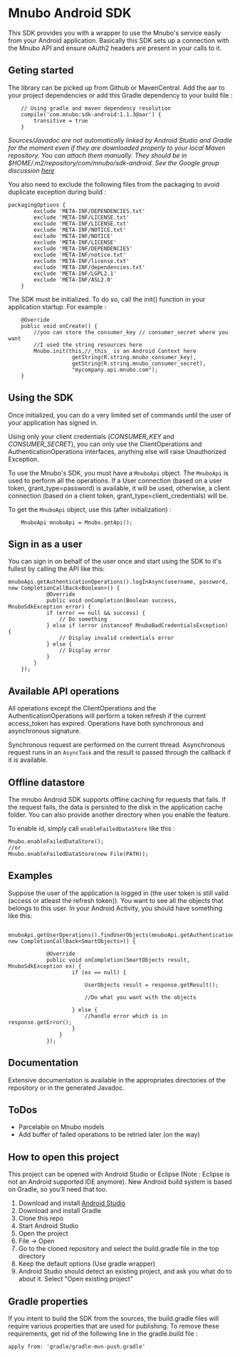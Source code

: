 # Mnubo Android SDK #
This SDK provides you with a wrapper to use the Mnubo's service easily from your Android application.
Basically this SDK sets up a connection with the Mnubo API and ensure oAuth2 headers are present in
your calls to it.

## Geting started ##

The library can be picked up from Github or MavenCentral. Add the aar to your project dependencies
or add this Gradle dependency to your build file :

```
    // Using gradle and maven dependency resolution
    compile('com.mnubo:sdk-android:1.1.3@aar') {
        transitive = true
    }
```

_Sources/Javadoc are not automatically linked by Android Studio and Gradle for the moment even
if they are downloaded properly to your local Maven repository. You can attach them manually. They
should be in $HOME/.m2/repository/com/mnubo/sdk-android.
See the Google group discussion [here](https://groups.google.com/forum/#!searchin/adt-dev/javadoc/adt-dev/yVPo71O_ZKM/q4LzRL1eockJ)_

You also need to exclude the following files from the packaging to avoid duplicate exception during
build :
```
packagingOptions {
        exclude 'META-INF/DEPENDENCIES.txt'
        exclude 'META-INF/LICENSE.txt'
        exclude 'META-INF/LICENSE.txt'
        exclude 'META-INF/NOTICE.txt'
        exclude 'META-INF/NOTICE'
        exclude 'META-INF/LICENSE'
        exclude 'META-INF/DEPENDENCIES'
        exclude 'META-INF/notice.txt'
        exclude 'META-INF/license.txt'
        exclude 'META-INF/dependencies.txt'
        exclude 'META-INF/LGPL2.1'
        exclude 'META-INF/ASL2.0'
    }
```

The SDK must be initialized. To do so, call the init() function in your application startup. For
example :

```
    @Override
    public void onCreate() {
        //you can store the consumer_key // consumer_secret where you want
        //I used the string resources here
        Mnubo.init(this,//_this_ is an Android Context here
                    getString(R.string.mnubo_consumer_key),
                    getString(R.string.mnubo_consumer_secret),
                    "mycompany.api.mnubo.com");
    }
```

## Using the SDK ##

Once initialized, you can do a very limited set of commands until the user of your application has
signed in.

Using only your client credentials (_CONSUMER\_KEY_ and _CONSUMER\_SECRET_), you can only use the
ClientOperations and AuthenticationOperations interfaces, anything else will raise Unauthorized
Exception.

To use the Mnubo's SDK, you must have a `MnuboApi` object. The `MnuboApi` is used to perform all
the operations. If a User connection (based on a user token, grant\_type=password)
is available, it will be used, otherwise, a client connection (based on a client token,
grant\_type=client\_credentials) will be.

To get the `MnuboApi` object, use this (after initialization) :

```
    MnuboApi mnuboApi = Mnubo.getApi();
```

## Sign in as a user ##

You can sign in on behalf of the user once and start using the SDK to it's fullest by calling the
API like this:
```
mnuboApi.getAuthenticationOperations().logInAsync(username, password, new CompletionCallBack<Boolean>() {
            @Override
            public void onCompletion(Boolean success, MnuboSdkException error) {
            if (error == null && success) {
                // Do something
            } else if (error instanceof MnuboBadCredentialsException) {
                // Display invalid credentials error
            } else {
                // Display error
            }
        }
    });
```

## Available API operations ##
All operations except the ClientOperations and the AuthenticationOperations will perform a token
refresh if the current access\_token has expired. Operations have both synchronous and asynchronous
signature.

Synchronous request are performed on the current thread. Asynchronous request runs in an `AsyncTask`
and the result is passed through the callback if it is available.

## Offline datastore
The mnubo Android SDK supports offline caching for requests that fails. If the request fails, the data
is persisted to the disk in the application cache folder. You can also provide another directory when
you enable the feature.

To enable id, simply call `enableFailedDataStore` like this :

```
Mnubo.enableFailedDataStore();
//or
Mnubo.enableFailedDataStore(new File(PATH));
```

## Examples

Suppose the user of the application is logged in (the user token is still valid
(access or atleast the refresh token)). You want to see all the objects that belongs to this user. In your
Android Activity, you should have something like this:

```
    mnuboApi.getUserOperations().findUserObjects(mnuboApi.getAuthenticationOperations().getUsername(), new CompletionCallBack<SmartObjects>() {

            @Override
            public void onCompletion(SmartObjects result, MnuboSdkException ex) {
                    if (ex == null) {

                        UserObjects result = response.getResult();

                        //Do what you want with the objects

                    } else {
                        //handle error which is in response.getError();
                    }
                }
            });
```

## Documentation ##
Extensive documentation is available in the appropriates directories of the repository or in the
generated Javadoc.

## ToDos ##
* Parcelable on Mnubo models
* Add buffer of failed operations to be retried later (on the way)


## How to open this project ##
This project can be opened with Android Studio or Eclipse (Note : Eclipse is not an Android supported IDE anymore). New Android build system is based on Gradle, so you'll need that too.

 1. Download and install [Android Studio](http://developer.android.com/sdk/index.html)
 2. Download and install Gradle
 3. Clone this repo
 4. Start Android Studio
 5. Open the project
   1. File -> Open
   2. Go to the cloned repository and select the build.gradle file in the top directory
   3. Keep the default options (Use gradle wrapper)
   4. Android Studio should detect an existing project, and ask you what do to about it. Select "Open existing project"

## Gradle properties ##
If you intent to build the SDK from the sources, the build.gradle files will require various
properties that are used for publishing. To remove these requirements, get rid of the following
line in the gradle.build file :

```
apply from: 'gradle/gradle-mvn-push.gradle'
```
